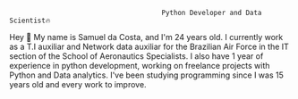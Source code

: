                                           Python Developer and Data Scientist🔥

Hey 👋 My name is Samuel da Costa, and I'm 24 years old. I currently work as a T.I auxiliar and Network data auxiliar for the Brazilian Air Force in the IT section of the School of Aeronautics Specialists. I also have 1 year of experience in python development, working on freelance projects with Python and Data analytics. I've been studying programming since I was 15 years old and every work to improve.

<!---
scostab2106/scostab2106 is a ✨ special ✨ repository because its `README.md` (this file) appears on your GitHub profile.
You can click the Preview link to take a look at your changes.
--->
